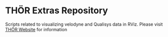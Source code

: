 # THÖR Extras Repository

Scripts related to visualizing velodyne and Qualisys data in RViz.
Please visit [THÖR Website](http://thor.oru.se) for information
